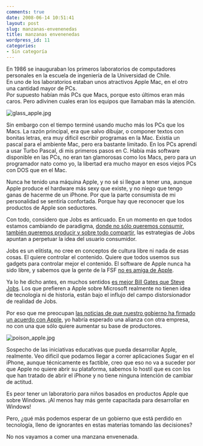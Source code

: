```yaml
---
comments: true
date: 2008-06-14 10:51:41
layout: post
slug: manzanas-envenenedas
title: manzanas envenenedas
wordpress_id: 11
categories:
- Sin categoría
---
```


En 1986 se inauguraban los primeros laboratorios de computadores personales en la escuela de ingeniería de la Universidad de Chile.  
En uno de los laboratorios estaban unos atractivos Apple Mac, en el otro una cantidad mayor de PCs.  
Por supuesto habían más PCs que Macs, porque esto últimos eran más caros. Pero adivinen cuales eran los equipos que llamaban más la atención.

![glass_apple.jpg](http://www.lnds.net/images/927329_glass_apple.jpg)

Sin embargo con el tiempo terminé usando mucho más los PCs que los Macs. La razón principal, era que salvo dibujar, o componer textos con bonitas letras, era muy dificil escribir programas en la Mac. Existía un pascal para el ambiente Mac, pero era bastante limitado. En los PCs aprendí a usar Turbo Pascal, di mis primeros pasos en C. Había más software disponible en las PCs, no eran tan glamorosas como los Macs, pero para un programador nato como yo, la libertad era mucho mayor en esos viejos PCs con DOS que en el Mac.

Nunca he tenido una máquina Apple, y no sé si llegue a tener una, aunque Apple produce el hardware más sexy que existe, y no niego que tengo ganas de hacerme de un iPhone. Por que la parte consumista de mi personalidad se sentiría confortada. Porque hay que reconocer que los productos de Apple son seductores.

Con todo, considero que Jobs es anticuado. En un momento en que todos estamos cambiando de paradigma, [donde no sólo queremos consumir, también queremos producir y sobre todo compartir](http://www.lnds.net/2008/06/de_donde_saca_el_tiempo_la_gente.html), las estrategias de Jobs apuntan a perpetuar la idea del usuario consumidor.

Jobs es un elitista, no cree en conceptos de cultura libre ni nada de esas cosas. El quiere controlar el contenido. Quiere que todos usemos sus gadgets para controlar mejor el contenido. El software de Apple nunca ha sido libre, y sabemos que la gente de la FSF [no es amiga de Apple](http://fakesteve.blogspot.com/2007/06/freetards-no-iphones-for-us-thanks.html).

Ya lo he dicho antes, en muchos sentidos [es mejor Bill Gates que Steve Jobs](http://www.lnds.net/2006/06/piratas_de_silicon_valley.html). Los que prefieren a Apple sobre Microsoft realmente no tienen idea de tecnología ni de historia, están bajo el influjo del campo distorsionador de realidad de Jobs.

Por eso que me preocupan [las noticias de que nuestro gobierno ha firmado un acuerdo con Apple](http://luisramirez.cl/blog/?p=1135), yo habría esperado una alianza con otra empresa, no con una que sólo quiere aumentar su base de productores.

![poison_apple.jpg](http://www.lnds.net/images/542439_poison_apple.jpg)

Sospecho de las iniciativas educativas que pueda desarrollar Apple, realmente. Veo dificil que podamos llegar a correr aplicaciones Sugar en el iPhone, aunque técnicamente es factible, creo que eso no va a suceder por que Apple no quiere abrir su plataforma, sabemos lo hostil que es con los que han tratado de abrir el iPhone y no tiene ninguna intención de cambiar de actitud.

Es peor tener un laboratorio para niños basados en productos Apple que sobre Windows. ¡Al menos hay más gente capacitada para desarrollar en Windows!

Pero, ¿qué más podemos esperar de un gobierno que está perdido en tecnología, lleno de ignorantes en estas materias tomando las decisiones?

No nos vayamos a comer una manzana envenenada.



